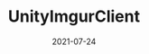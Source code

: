 ---
title: UnityImgurClient
tags: [Programming]
description: A small wrapper that allows for uploading videos, images and creating albums on Imgur's servers directly from Unity
date: 2021-07-24
image: https://i.imgur.com/6gnRHKF.jpg
remote_url: https://github.com/DoctorWaffles/UnityImgurClient
engine: Unity
---